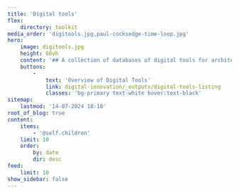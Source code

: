 ```yaml
---
title: 'Digital tools'
flex:
    directory: toolkit
media_order: 'digitools.jpg,paul-cocksedge-time-loop.jpg'
hero:
    image: digitools.jpg
    height: 60vh
    content: '## A collection of databases of digital tools for architects, designers and communities.'
    buttons:
        -
            text: 'Overview of Digital Tools'
            link: digital-innovation/_outputs/digital-tools-listing
            classes: 'bg-primary text-white hover:text-black'
sitemap:
    lastmod: '14-07-2024 18:10'
root_of_blog: true
content:
    items:
        - '@self.children'
    limit: 10
    order:
        by: date
        dir: desc
feed:
    limit: 10
show_sidebar: false
---
```


